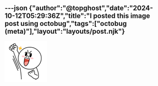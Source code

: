 ---json
{"author":"@topghost","date":"2024-10-12T05:29:36Z","title":"I posted this image post using octobug","tags":["octobug (meta)"],"layout":"layouts/post.njk"}
---


![114.png](/attachments/2024/10/12/114.png)


